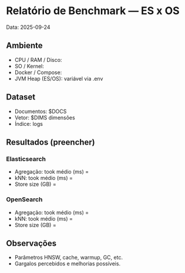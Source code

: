 # Relatório de Benchmark — ES x OS
Data: 2025-09-24

## Ambiente
- CPU / RAM / Disco:
- SO / Kernel:
- Docker / Compose:
- JVM Heap (ES/OS): variável via .env

## Dataset
- Documentos: $DOCS
- Vetor: $DIMS dimensões
- Índice: logs

## Resultados (preencher)
### Elasticsearch
- Agregação: took médio (ms) = 
- kNN: took médio (ms) = 
- Store size (GB) = 

### OpenSearch
- Agregação: took médio (ms) = 
- kNN: took médio (ms) = 
- Store size (GB) = 

## Observações
- Parâmetros HNSW, cache, warmup, GC, etc.
- Gargalos percebidos e melhorias possíveis.
